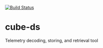 [![Build Status](https://travis-ci.org/matthewdhanley/cube-ds.svg?branch=master)](https://travis-ci.org/matthewdhanley/cube-ds)

# cube-ds
Telemetry decoding, storing, and retrieval tool

